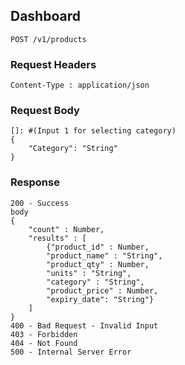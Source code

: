 ## Dashboard

```
POST /v1/products
```

### Request Headers

```
Content-Type : application/json
```

### Request Body

```
[]: #(Input 1 for selecting category)
{
    "Category": "String"
}
```

### Response

```
200 - Success
body
{
    "count" : Number,
    "results" : [
        {"product_id" : Number,
        "product_name" : "String",
        "product_qty" : Number,
        "units" : "String",
        "category" : "String",
        "product_price" : Number,
        "expiry_date": "String"}
    ]
}
400 - Bad Request - Invalid Input
403 - Forbidden
404 - Not Found
500 - Internal Server Error
```

